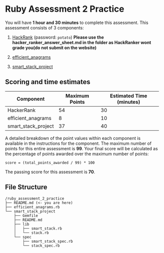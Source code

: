 # Ruby Assessment 2 Practice

You will have **1 hour and 30 minutes** to complete this assessment. This
assessment consists of 3 components:

1. [HackRank](http://hr.gs/645de87a-5b54-4af3-8168-9b453bbfb39d) (password:
   `potato`)
**Please use the hacker_ranker_answer_sheet.md in the folder as HackRanker wont grade you(do not submit on the website)**

2. [efficient_anagrams](./efficient_anagrams.rb)
3. [smart_stack_project](./smart_stack_project/README.md)

## Scoring and time estimates

| Component           | Maximum Points | Estimated Time (minutes) |
| ------------------- | -------------- | ------------------------ |
| HackerRank          | 54             | 30                       |
| efficient_anagrams  | 8              | 10                       |
| smart_stack_project | 37             | 40                       |

A detailed breakdown of the point values within each component is available in
the instructions for the component. The maximum number of points for this entire
assessment is **99**. Your final score will be calculated as the percentage of
points awarded over the maximum number of points:

`score = (total_points_awarded / 99) * 100`

The passing score for this assessment is **70**.

## File Structure

```plaintext
/ruby_assessment_2_practice
├── README.md (<- you are here)
├── efficient_anagrams.rb
└── smart_stack_project
    ├── Gemfile
    ├── README.md
    ├── lib
    │   ├── smart_stack.rb
    │   └── stack.rb
    └── spec
        ├── smart_stack_spec.rb
        └── stack_spec.rb
```
